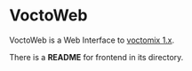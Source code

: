 # VoctoWeb

VoctoWeb is a Web Interface to [voctomix 1.x][].

[VoctoMix 1.x]: https://github.com/voc/voctomix/tree/master

There is a **README** for frontend in its directory.